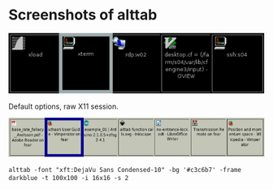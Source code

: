Screenshots of alttab
=====================

![Default options, raw X11](alttab-default-rawx.png?raw=true)

Default options, raw X11 session.
  

![Low DPI](alttab-high.png?raw=true)

```
alttab -font "xft:DejaVu Sans Condensed-10" -bg '#c3c6b7' -frame darkblue -t 100x100 -i 16x16 -s 2
```


